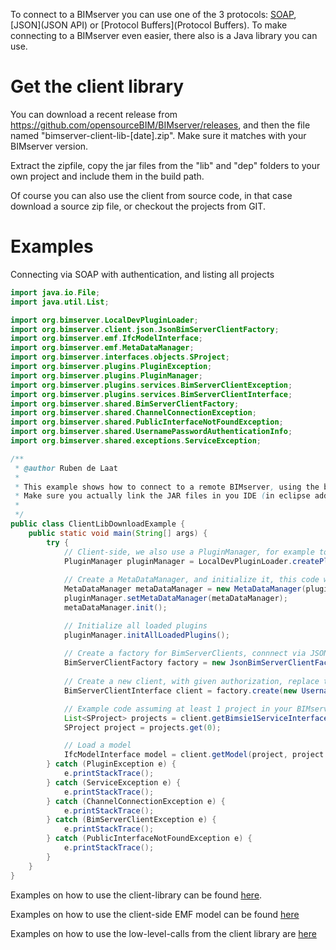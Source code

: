 To connect to a BIMserver you can use one of the 3 protocols: [SOAP](SOAP), [JSON](JSON API) or [Protocol Buffers](Protocol Buffers). To make connecting to a BIMserver even easier, there also is a Java library you can use.

# Get the client library

You can download a recent release from https://github.com/opensourceBIM/BIMserver/releases, and then the file named "bimserver-client-lib-[date].zip". Make sure it matches with your BIMserver version.

Extract the zipfile, copy the jar files from the "lib" and "dep" folders to your own project and include them in the build path.

Of course you can also use the client from source code, in that case download a source zip file, or checkout the projects from GIT.

# Examples
Connecting via SOAP with authentication, and listing all projects

```java
import java.io.File;
import java.util.List;

import org.bimserver.LocalDevPluginLoader;
import org.bimserver.client.json.JsonBimServerClientFactory;
import org.bimserver.emf.IfcModelInterface;
import org.bimserver.emf.MetaDataManager;
import org.bimserver.interfaces.objects.SProject;
import org.bimserver.plugins.PluginException;
import org.bimserver.plugins.PluginManager;
import org.bimserver.plugins.services.BimServerClientException;
import org.bimserver.plugins.services.BimServerClientInterface;
import org.bimserver.shared.BimServerClientFactory;
import org.bimserver.shared.ChannelConnectionException;
import org.bimserver.shared.PublicInterfaceNotFoundException;
import org.bimserver.shared.UsernamePasswordAuthenticationInfo;
import org.bimserver.shared.exceptions.ServiceException;

/**
 * @author Ruben de Laat
 * 
 * This example shows how to connect to a remote BIMserver, using the bimserver-client-download (a bunch of JAR files you have to link in your IDE)
 * Make sure you actually link the JAR files in you IDE (in eclipse add to build-path), otherwise the PluginManager won't find certain plugins
 *
 */
public class ClientLibDownloadExample {
	public static void main(String[] args) {
		try {
			// Client-side, we also use a PluginManager, for example to be able to use the (IFC) schemas
			PluginManager pluginManager = LocalDevPluginLoader.createPluginManager(new File("home"));
			
			// Create a MetaDataManager, and initialize it, this code will be simplified/hidden in the future
			MetaDataManager metaDataManager = new MetaDataManager(pluginManager);
			pluginManager.setMetaDataManager(metaDataManager);	
			metaDataManager.init();

			// Initialize all loaded plugins
			pluginManager.initAllLoadedPlugins();
			
			// Create a factory for BimServerClients, connnect via JSON in this case
			BimServerClientFactory factory = new JsonBimServerClientFactory(metaDataManager, "http://localhost:8080");
			
			// Create a new client, with given authorization, replace this with your credentials
			BimServerClientInterface client = factory.create(new UsernamePasswordAuthenticationInfo("admin@bimserver.org", "admin"));

			// Example code assuming at least 1 project in your BIMserver
			List<SProject> projects = client.getBimsie1ServiceInterface().getAllProjects(true, true);
			SProject project = projects.get(0);

			// Load a model
			IfcModelInterface model = client.getModel(project, project.getLastRevisionId(), false, false);
		} catch (PluginException e) {
			e.printStackTrace();
		} catch (ServiceException e) {
			e.printStackTrace();
		} catch (ChannelConnectionException e) {
			e.printStackTrace();
		} catch (BimServerClientException e) {
			e.printStackTrace();
		} catch (PublicInterfaceNotFoundException e) {
			e.printStackTrace();
		}
	}
}
```
Examples on how to use the client-library can be found [here](https://github.com/opensourceBIM/BIMserver/tree/master/Tests/test/org/bimserver/tests/serviceinterface).

Examples on how to use the client-side EMF model can be found [here]( https://github.com/opensourceBIM/BIMserver/tree/master/Tests/test/org/bimserver/tests/emf)

Examples on how to use the low-level-calls from the client library are [here](https://github.com/opensourceBIM/BIMserver/tree/master/Tests/test/org/bimserver/tests/lowlevel)